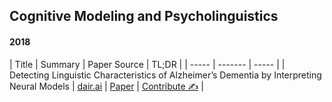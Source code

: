 ## Cognitive Modeling and Psycholinguistics

#### 2018

| Title | Summary | Paper Source | TL;DR |
| ----- | ------- | ----- |
| Detecting Linguistic Characteristics of Alzheimer’s Dementia by Interpreting Neural Models | [dair.ai](https://medium.com/dair-ai/using-deep-learning-to-detect-linguistic-cues-of-alzheimers-patients-a606693e54f9) | [Paper](https://www.aclweb.org/anthology/N18-2110/) | [Contribute ✍️](https://github.com/dair-ai/nlp_paper_summaries/new/master/Cognitive%20Modeling%20and%20Psycholinguistics) |
